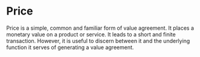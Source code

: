 # Price

Price is a simple, common and familiar form of value agreement. It places a monetary value on a product or service. It leads to a short and finite transaction. However, it is useful to discern between it and the underlying function it serves of generating a value agreement.